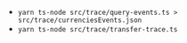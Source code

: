 - `yarn ts-node src/trace/query-events.ts > src/trace/currenciesEvents.json`
- `yarn ts-node src/trace/transfer-trace.ts`
